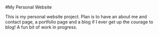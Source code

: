#My Personal Website

This is my personal website project.
Plan is to have an about me and contact page, a portfolio page
and a blog if I ever get up the courage to blog!
A fun bit of work in progress.